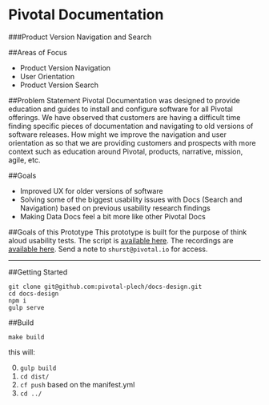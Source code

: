 # Pivotal Documentation
###Product Version Navigation and Search

##Areas of Focus
- Product Version Navigation
- User Orientation
- Product Version Search

##Problem Statement
Pivotal Documentation was designed to provide education and guides to install and configure software for all Pivotal offerings. We have observed that customers are having a difficult time finding specific pieces of documentation and navigating to old versions of software releases. How might we improve the navigation and user orientation as so that we are providing customers and prospects with more context such as education around Pivotal, products, narrative, mission, agile, etc.

##Goals
- Improved UX for older versions of software
- Solving some of the biggest usability issues with Docs (Search and Navigation) based on previous usability research findings
- Making Data Docs feel a bit more like other Pivotal Docs

##Goals of this Prototype
This prototype is built for the purpose of think aloud usability tests. The script is [available here](https://docs.google.com/a/pivotal.io/document/d/1apLKEXz9O1egvciV3QdaBI-UP2ZnssE3th_o30QuvSI/edit?usp=sharing). The recordings are [available here](https://lookback.io/pivotal-cloud-foundry/pivotal-docs). Send a note to `shurst@pivotal.io` for access.

---

##Getting Started

```
git clone git@github.com:pivotal-plech/docs-design.git
cd docs-design
npm i
gulp serve
```

##Build
```
make build
```
this will:

0. `gulp build`
1. `cd dist/`
2. `cf push` based on the manifest.yml
3. `cd ../`